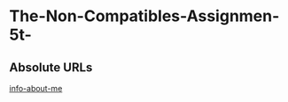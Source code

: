 # The-Non-Compatibles-Assignmen-5t-
<!DOCTYPE html>
<html>
<body>

<h2>Absolute URLs</h2>

<a href="about.html" title="info-about-me">info-about-me</a>



</body>
</html>
